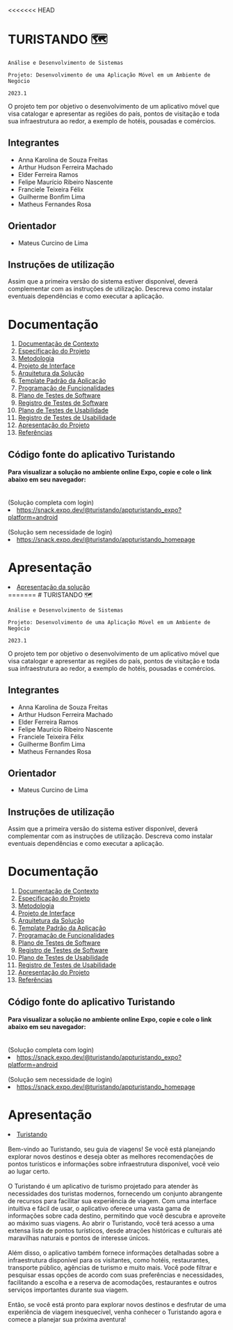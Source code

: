 <<<<<<< HEAD
# TURISTANDO 🗺️

`Análise e Desenvolvimento de Sistemas`

`Projeto: Desenvolvimento de uma Aplicação Móvel em um Ambiente de Negócio`

`2023.1`

O projeto tem por objetivo o desenvolvimento de um aplicativo móvel que visa catalogar e apresentar as regiões do país, pontos de visitação e toda sua infraestrutura ao redor, a exemplo de hotéis, pousadas e comércios.

## Integrantes

* Anna Karolina de Souza Freitas
* Arthur Hudson Ferreira Machado 
* Elder Ferreira Ramos 
* Felipe Maurício Ribeiro Nascente
* Franciele Teixeira Félix
* Guilherme Bonfim Lima
* Matheus Fernandes Rosa 

## Orientador

* Mateus Curcino de Lima

## Instruções de utilização

Assim que a primeira versão do sistema estiver disponível, deverá complementar com as instruções de utilização. Descreva como instalar eventuais dependências e como executar a aplicação.

# Documentação

<ol>
<li><a href="docs/01-Documentação de Contexto.md"> Documentação de Contexto</a></li>
<li><a href="docs/02-Especificação do Projeto.md"> Especificação do Projeto</a></li>
<li><a href="docs/03-Metodologia.md"> Metodologia</a></li>
<li><a href="docs/04-Projeto de Interface.md"> Projeto de Interface</a></li>
<li><a href="docs/05-Arquitetura da Solução.md"> Arquitetura da Solução</a></li>
<li><a href="docs/06-Template Padrão da Aplicação.md"> Template Padrão da Aplicação</a></li>
<li><a href="docs/07-Programação de Funcionalidades.md"> Programação de Funcionalidades</a></li>
<li><a href="docs/08-Plano de Testes de Software.md"> Plano de Testes de Software</a></li>
<li><a href="docs/09-Registro de Testes de Software.md"> Registro de Testes de Software</a></li>
<li><a href="docs/10-Plano de Testes de Usabilidade.md"> Plano de Testes de Usabilidade</a></li>
<li><a href="docs/11-Registro de Testes de Usabilidade.md"> Registro de Testes de Usabilidade</a></li>
<li><a href="docs/12-Apresentação do Projeto.md"> Apresentação do Projeto</a></li>
<li><a href="docs/13-Referências.md"> Referências</a></li>
</ol>


## Código fonte do aplicativo Turistando

#### Para visualizar a solução no ambiente online Expo, copie e cole o link abaixo em seu navegador:<br>
<br>
(Solução completa com login)
<li><a href="src/README.md"> https://snack.expo.dev/@turistando/appturistando_expo?platform=android</a></li>
<br>
(Solução sem necessidade de login)
<li><a href="src/README.md"> https://snack.expo.dev/@turistando/appturistando_homepage</a></li>

# Apresentação

<li><a href="presentation/README.md"> Apresentação da solução</a></li>
=======
# TURISTANDO 🗺️

`Análise e Desenvolvimento de Sistemas`

`Projeto: Desenvolvimento de uma Aplicação Móvel em um Ambiente de Negócio`

`2023.1`

O projeto tem por objetivo o desenvolvimento de um aplicativo móvel que visa catalogar e apresentar as regiões do país, pontos de visitação e toda sua infraestrutura ao redor, a exemplo de hotéis, pousadas e comércios.

## Integrantes

* Anna Karolina de Souza Freitas
* Arthur Hudson Ferreira Machado 
* Elder Ferreira Ramos 
* Felipe Maurício Ribeiro Nascente
* Franciele Teixeira Félix
* Guilherme Bonfim Lima
* Matheus Fernandes Rosa 

## Orientador

* Mateus Curcino de Lima

## Instruções de utilização

Assim que a primeira versão do sistema estiver disponível, deverá complementar com as instruções de utilização. Descreva como instalar eventuais dependências e como executar a aplicação.

# Documentação

<ol>
<li><a href="docs/01-Documentação de Contexto.md"> Documentação de Contexto</a></li>
<li><a href="docs/02-Especificação do Projeto.md"> Especificação do Projeto</a></li>
<li><a href="docs/03-Metodologia.md"> Metodologia</a></li>
<li><a href="docs/04-Projeto de Interface.md"> Projeto de Interface</a></li>
<li><a href="docs/05-Arquitetura da Solução.md"> Arquitetura da Solução</a></li>
<li><a href="docs/06-Template Padrão da Aplicação.md"> Template Padrão da Aplicação</a></li>
<li><a href="docs/07-Programação de Funcionalidades.md"> Programação de Funcionalidades</a></li>
<li><a href="docs/08-Plano de Testes de Software.md"> Plano de Testes de Software</a></li>
<li><a href="docs/09-Registro de Testes de Software.md"> Registro de Testes de Software</a></li>
<li><a href="docs/10-Plano de Testes de Usabilidade.md"> Plano de Testes de Usabilidade</a></li>
<li><a href="docs/11-Registro de Testes de Usabilidade.md"> Registro de Testes de Usabilidade</a></li>
<li><a href="docs/12-Apresentação do Projeto.md"> Apresentação do Projeto</a></li>
<li><a href="docs/13-Referências.md"> Referências</a></li>
</ol>

## Código fonte do aplicativo Turistando <br>

#### Para visualizar a solução no ambiente online Expo, copie e cole o link abaixo em seu navegador:<br>
<br>
(Solução completa com login)
<li><a href="src/README.md"> https://snack.expo.dev/@turistando/appturistando_expo?platform=android</a></li>
<br>
(Solução sem necessidade de login)
<li><a href="src/README.md"> https://snack.expo.dev/@turistando/appturistando_homepage</a></li>

# Apresentação

<li><a href="presentation/README.md">Turistando</a></li>
<br>
Bem-vindo ao Turistando, seu guia de viagens! Se você está planejando explorar novos destinos e deseja obter as melhores recomendações de pontos turísticos e informações sobre infraestrutura disponível, você veio ao lugar certo. <br>                                       
<br> 
O Turistando é um aplicativo de turismo projetado para atender às necessidades dos turistas modernos, fornecendo um conjunto abrangente de recursos para facilitar sua experiência de viagem. Com uma interface intuitiva e fácil de usar, o aplicativo oferece uma vasta gama de informações sobre cada destino, permitindo que você descubra e aproveite ao máximo suas viagens. Ao abrir o Turistando, você terá acesso a uma extensa lista de pontos turísticos, desde atrações históricas e culturais até maravilhas naturais e pontos de interesse únicos.<br>
<br>
Além disso, o aplicativo também fornece informações detalhadas sobre a infraestrutura disponível para os visitantes, como hotéis, restaurantes, transporte público, agências de turismo e muito mais. Você pode filtrar e pesquisar essas opções de acordo com suas preferências e necessidades, facilitando a escolha e a reserva de acomodações, restaurantes e outros serviços importantes durante sua viagem.<br>
<br>
Então, se você está pronto para explorar novos destinos e desfrutar de uma experiência de viagem inesquecível, venha conhecer o Turistando agora e comece a planejar sua próxima aventura!

